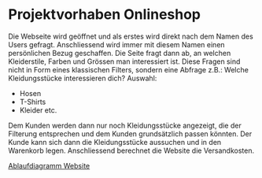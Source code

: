 # Projektvorhaben Onlineshop

Die Webseite wird geöffnet und als erstes wird direkt nach dem Namen des Users gefragt. Anschliessend wird immer mit diesem Namen einen persönlichen Bezug geschaffen. 
Die Seite fragt dann ab, an welchen Kleiderstile, Farben und Grössen man interessiert ist. Diese Fragen sind nicht in Form eines klassischen Filters, sondern eine Abfrage z.B.:
Welche Kleidungsstücke interessieren dich?
Auswahl: 
- Hosen
- T-Shirts
- Kleider etc.

Dem Kunden werden dann nur noch Kleidungsstücke angezeigt, die der Filterung entsprechen und dem Kunden grundsätzlich passen könnten. Der Kunde kann sich dann die Kleidungsstücke aussuchen und in den Warenkorb legen. Anschliessend berechnet die Website die Versandkosten. 

[Ablaufdiagramm Website](./Ablauf_Diagramm.jpg)